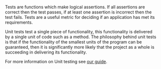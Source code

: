 Tests are functions which make logical assertions. If all assertions are correct then the test passes, if at least one assertion is incorrect then the test fails. Tests are a useful metric for deciding if an application has met its requirements.

Unit tests test a single piece of functionality, this functionality is delivered by a single unit of code such as a method. The philosophy behind unit tests is that if the functionality of the smallest units of the program can be guaranteed, then it is significantly more likely that the project as a whole is succeeding in delivering its functionality.

For more information on Unit testing see [our guide](https://nhsdigital.github.io/rap-community-of-practice/training_resources/python/unit-testing/).

